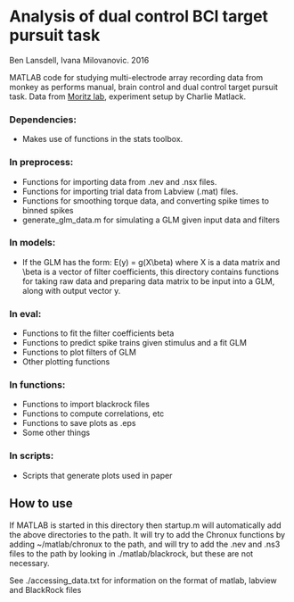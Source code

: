# Analysis of dual control BCI target pursuit task

Ben Lansdell, Ivana Milovanovic. 2016

MATLAB code for studying multi-electrode array recording data from monkey as performs manual, brain control and dual control target pursuit task. Data from [Moritz lab](http://depts.washington.edu/moritlab/), experiment setup by Charlie Matlack. 

### Dependencies:
* Makes use of functions in the stats toolbox.

### In preprocess:
* Functions for importing data from .nev and .nsx files. 
* Functions for importing trial data from Labview (.mat) files. 
* Functions for smoothing torque data, and converting spike times to binned spikes
* generate_glm_data.m for simulating a GLM given input data and filters

### In models:
* If the GLM has the form: E(y) = g(X\beta) where X is a data matrix and \beta is
 a vector of filter coefficients, this directory contains functions for taking raw 
 data and preparing data matrix to be input into a GLM, along with output vector y.

### In eval:
* Functions to fit the filter coefficients beta
* Functions to predict spike trains given stimulus and a fit GLM
* Functions to plot filters of GLM
* Other plotting functions

### In functions:
* Functions to import blackrock files
* Functions to compute correlations, etc
* Functions to save plots as .eps
* Some other things

### In scripts:
* Scripts that generate plots used in paper

## How to use

If MATLAB is started in this directory then startup.m will automatically add the above directories to the path. It will try to add the Chronux functions by adding ~/matlab/chronux to the path, and will try to add the .nev and .ns3 files to the path by looking in ./matlab/blackrock, but these are not necessary.

See ./accessing_data.txt for information on the format of matlab, labview and BlackRock files
